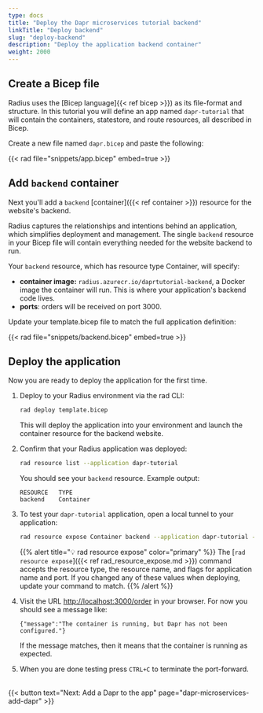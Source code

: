 ```yaml
---
type: docs
title: "Deploy the Dapr microservices tutorial backend"
linkTitle: "Deploy backend"
slug: "deploy-backend"
description: "Deploy the application backend container"
weight: 2000
---
```


## Create a Bicep file

Radius uses the [Bicep language]{{< ref bicep >}}) as its file-format and structure. In this tutorial you will define an app named `dapr-tutorial` that will contain the containers, statestore, and route resources, all described in Bicep.

Create a new file named `dapr.bicep` and paste the following:

{{< rad file="snippets/app.bicep" embed=true >}}

## Add `backend` container

Next you'll add a `backend` [container]({{< ref container >}}) resource for the website's backend.

Radius captures the relationships and intentions behind an application, which simplifies deployment and management. The single `backend` resource in your Bicep file will contain everything needed for the website backend to run.

Your `backend` resource, which has resource type Container, will specify:

- **container image:** `radius.azurecr.io/daprtutorial-backend`, a Docker image the container will run. This is where your application's backend code lives.
- **ports**: orders will be received on port 3000.

Update your template.bicep file to match the full application definition:

{{< rad file="snippets/backend.bicep" embed=true >}}

## Deploy the application

Now you are ready to deploy the application for the first time.

1. Deploy to your Radius environment via the rad CLI:

   ```sh
   rad deploy template.bicep
   ```

   This will deploy the application into your environment and launch the container resource for the backend website.

1. Confirm that your Radius application was deployed:

   ```sh
   rad resource list --application dapr-tutorial
   ```

   You should see your `backend` resource. Example output:

   ```
   RESOURCE   TYPE
   backend    Container
   ```

1. To test your `dapr-tutorial` application, open a local tunnel to your application:

   ```sh
   rad resource expose Container backend --application dapr-tutorial --port 3000
   ```

   {{% alert title="💡 rad resource expose" color="primary" %}}
   The [`rad resource expose`]({{< ref rad_resource_expose.md >}}) command accepts the resource type, the resource name, and flags for application name and port. If you changed any of these values when deploying, update your command to match.
   {{% /alert %}}

1. Visit the URL [http://localhost:3000/order](http://localhost:3000/order) in your browser. For now you should see a message like:

   ```
   {"message":"The container is running, but Dapr has not been configured."}
   ```

   If the message matches, then it means that the container is running as expected.

1. When you are done testing press `CTRL+C` to terminate the port-forward.

<br>{{< button text="Next: Add a Dapr to the app" page="dapr-microservices-add-dapr" >}}
